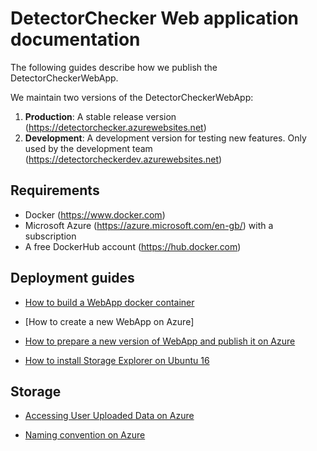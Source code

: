 # DetectorChecker Web application documentation

The following guides describe how we publish the DetectorCheckerWebApp.

We maintain two versions of the DetectorCheckerWebApp:

1. **Production**: A stable release version (https://detectorchecker.azurewebsites.net) 
2. **Development**: A development version for testing new features. Only used by the development team (https://detectorcheckerdev.azurewebsites.net)


## Requirements

- Docker (https://www.docker.com)
- Microsoft Azure (https://azure.microsoft.com/en-gb/) with a subscription
- A free DockerHub account (https://hub.docker.com)

## Deployment guides

- [How to build a WebApp docker container](./files/Installation/build_webapp_container.md)

- [How to create a new WebApp on Azure]

- [How to prepare a new version of WebApp and publish it on Azure](./files/Installation/publish_webapp.md)

- [How to install Storage Explorer on Ubuntu 16](./files/Installation/install_on_ubuntu16.md)

## Storage

- [Accessing User Uploaded Data on Azure](./files/Data/access_azure_storage.md)

- [Naming convention on Azure](./files/Data/naming.md)
